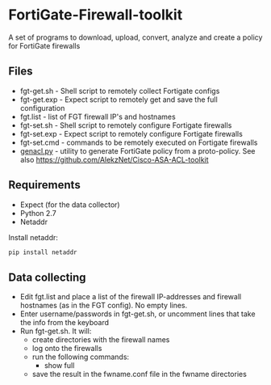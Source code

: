# FortiGate-Firewall-toolkit
A set of programs to download, upload, convert, analyze and create a policy for FortiGate firewalls


## Files


* fgt-get.sh - Shell script to remotely collect Fortigate configs
* fgt-get.exp - Expect script to remotely get and save the full configuration
* fgt.list - list of FGT firewall IP's and hostnames
* fgt-set.sh - Shell script to remotely configure Fortigate firewalls
* fgt-set.exp - Expect script to remotely configure Fortigate firewalls
* fgt-set.cmd - commands to be remotely executed on Fortigate firewalls
* [genacl.py](https://github.com/AlekzNet/FortiGate-Firewall-toolkit/doc/genacl.md) - utility to generate FortiGate policy from a proto-policy. See also https://github.com/AlekzNet/Cisco-ASA-ACL-toolkit

## Requirements

* Expect (for the data collector)
* Python 2.7
* Netaddr

Install netaddr:

```sh
pip install netaddr
```

## Data collecting

* Edit fgt.list and place a list of the firewall IP-addresses and firewall hostnames (as in the FGT config). No empty lines.
* Enter username/passwords in fgt-get.sh, or uncomment lines that take the info from the keyboard
* Run fgt-get.sh. It will: 
  * create directories with the firewall names
  * log onto the firewalls
  * run the following commands:
    * show full
  * save the result in the fwname.conf file in the fwname directories

